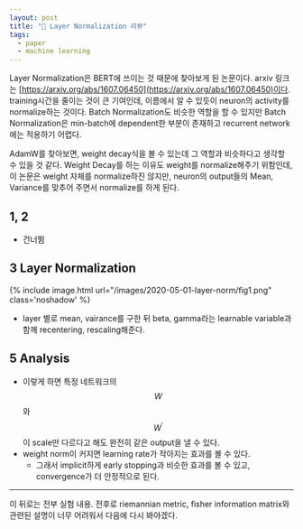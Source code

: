 ```yaml
---
layout: post
title: "📃 Layer Normalization 리뷰"
tags:
  - paper
  - machine learning
---
```


Layer Normalization은 BERT에 쓰이는 것 때문에 찾아보게 된 논문이다. arxiv 링크는 [https://arxiv.org/abs/1607.06450](https://arxiv.org/abs/1607.06450)이다. training시간을 줄이는 것이 큰 기여인데, 이름에서 알 수 있듯이 neuron의 activity를 normalize하는 것이다. Batch Normalization도 비슷한 역할을 할 수 있지만 Batch Normalization은 min-batch에 dependent한 부분이 존재하고 recurrent network에는 적용하기 어렵다.

AdamW를 찾아보면, weight decay식을 볼 수 있는데 그 역할과 비슷하다고 생각할 수 있을 것 같다. Weight Decay를 하는 이유도 weight를 normalize해주기 위함인데, 이 논문은 weight 자체를 normalize하진 않지만, neuron의 output들의 Mean, Variance를 맞추어 주면서 normalize를 하게 된다.

## 1, 2

* 건너뜀

## 3 Layer Normalization

{% include image.html url="/images/2020-05-01-layer-norm/fig1.png" class='noshadow' %}

* layer 별로 mean, vairance를 구한 뒤 beta, gamma라는 learnable variable과 함께 recentering, rescaling해준다.

## 5 Analysis

* 이렇게 하면 특정 네트워크의 $$W$$와 $$W^\prime$$이 scale만 다르다고 해도 완전히 같은 output을 낼 수 있다.
* weight norm이 커지면 learning rate가 작아지는 효과를 볼 수 있다.
  * 그래서 implicit하게 early stopping과 비슷한 효과를 볼 수 있고, convergence가 더 안정적으로 된다.

---

이 뒤로는 전부 실험 내용. 전후로 riemannian metric, fisher information matrix와 관련된 설명이 너무 어려워서 다음에 다시 봐야겠다.
